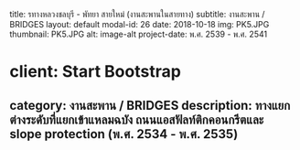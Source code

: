 ---
---
title: รทางหลวงชลบุรี - พัทยา สายใหม่ (งานสะพานในสายทาง)
subtitle: งานสะพาน / BRIDGES
layout: default
modal-id: 26
date: 2018-10-18
img: PK5.JPG
thumbnail: PK5.JPG
alt: image-alt
project-date: พ.ศ. 2539 - พ.ศ. 2541
# client: Start Bootstrap
category: งานสะพาน / BRIDGES
description: ทางแยกต่างระดับที่แยกเข้าแหลมฉบัง ถนนแอสฟัลท์ติกคอนกรีตและ slope protection (พ.ศ. 2534 - พ.ศ. 2535)
---